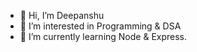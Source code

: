 - 👋 Hi, I’m Deepanshu
- 👀 I’m interested in Programming & DSA
- 🌱 I’m currently learning Node & Express.

<!---
deepanshu127001/deepanshu127001 is a ✨ special ✨ repository because its `README.md` (this file) appears on your GitHub profile.
You can click the Preview link to take a look at your changes.
--->
